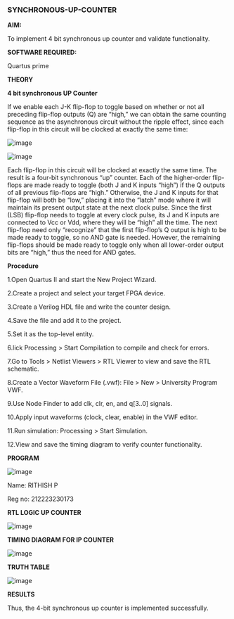 ### SYNCHRONOUS-UP-COUNTER

**AIM:**

To implement 4 bit synchronous up counter and validate functionality.

**SOFTWARE REQUIRED:**

Quartus prime

**THEORY**

**4 bit synchronous UP Counter**

If we enable each J-K flip-flop to toggle based on whether or not all preceding flip-flop outputs (Q) are “high,” we can obtain the same counting sequence as the asynchronous circuit without the ripple effect, since each flip-flop in this circuit will be clocked at exactly the same time:

![image](https://github.com/naavaneetha/SYNCHRONOUS-UP-COUNTER/assets/154305477/d5db3fa0-e413-404c-b80e-b2f39d82e7e8)


![image](https://github.com/naavaneetha/SYNCHRONOUS-UP-COUNTER/assets/154305477/52cb61eb-d04b-442d-810c-31185a68410b)

Each flip-flop in this circuit will be clocked at exactly the same time.
The result is a four-bit synchronous “up” counter. Each of the higher-order flip-flops are made ready to toggle (both J and K inputs “high”) if the Q outputs of all previous flip-flops are “high.”
Otherwise, the J and K inputs for that flip-flop will both be “low,” placing it into the “latch” mode where it will maintain its present output state at the next clock pulse.
Since the first (LSB) flip-flop needs to toggle at every clock pulse, its J and K inputs are connected to Vcc or Vdd, where they will be “high” all the time.
The next flip-flop need only “recognize” that the first flip-flop’s Q output is high to be made ready to toggle, so no AND gate is needed.
However, the remaining flip-flops should be made ready to toggle only when all lower-order output bits are “high,” thus the need for AND gates.

**Procedure**

 1.Open Quartus II and start the New Project Wizard.

2.Create a project and select your target FPGA device.

3.Create a Verilog HDL file and write the counter design.

4.Save the file and add it to the project.

5.Set it as the top-level entity.

6.lick Processing > Start Compilation to compile and check for errors.

7.Go to Tools > Netlist Viewers > RTL Viewer to view and save the RTL schematic.

8.Create a Vector Waveform File (.vwf): File > New > University Program VWF.

9.Use Node Finder to add clk, clr, en, and q[3..0] signals.

10.Apply input waveforms (clock, clear, enable) in the VWF editor.

11.Run simulation: Processing > Start Simulation.

12.View and save the timing diagram to verify counter functionality.

**PROGRAM**

 ![image](https://github.com/user-attachments/assets/1a069956-721a-44b0-a192-77e2db99d728)

Name: RITHISH P

Reg no: 212223230173

**RTL LOGIC UP COUNTER**

![image](https://github.com/user-attachments/assets/99bd310e-8474-4f6b-9d91-1bd4cb39426a)

**TIMING DIAGRAM FOR IP COUNTER**

![image](https://github.com/user-attachments/assets/9e316c2a-cd4c-4c60-be22-6dad329ccc48)

**TRUTH TABLE**

![image](https://github.com/user-attachments/assets/8d4aa7fa-35f5-43ca-b2b2-9f3d42bcdc93)

**RESULTS**

Thus, the 4-bit synchronous up counter is implemented successfully.
